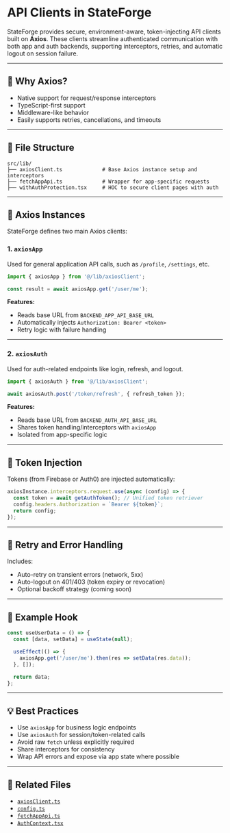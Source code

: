 # API Clients in StateForge

StateForge provides secure, environment-aware, token-injecting API clients built on **Axios**. These clients streamline authenticated communication with both app and auth backends, supporting interceptors, retries, and automatic logout on session failure.

---

## 🚀 Why Axios?

- Native support for request/response interceptors
- TypeScript-first support
- Middleware-like behavior
- Easily supports retries, cancellations, and timeouts

---

## 📁 File Structure

```
src/lib/
├── axiosClient.ts             # Base Axios instance setup and interceptors
├── fetchAppApi.ts             # Wrapper for app-specific requests
├── withAuthProtection.tsx     # HOC to secure client pages with auth
```

---

## 🧠 Axios Instances

StateForge defines two main Axios clients:

### 1. `axiosApp`

Used for general application API calls, such as `/profile`, `/settings`, etc.

```ts
import { axiosApp } from '@/lib/axiosClient';

const result = await axiosApp.get('/user/me');
```

**Features:**
- Reads base URL from `BACKEND_APP_API_BASE_URL`
- Automatically injects `Authorization: Bearer <token>`
- Retry logic with failure handling

---

### 2. `axiosAuth`

Used for auth-related endpoints like login, refresh, and logout.

```ts
import { axiosAuth } from '@/lib/axiosClient';

await axiosAuth.post('/token/refresh', { refresh_token });
```

**Features:**
- Reads base URL from `BACKEND_AUTH_API_BASE_URL`
- Shares token handling/interceptors with `axiosApp`
- Isolated from app-specific logic

---

## 🔐 Token Injection

Tokens (from Firebase or Auth0) are injected automatically:

```ts
axiosInstance.interceptors.request.use(async (config) => {
  const token = await getAuthToken(); // Unified token retriever
  config.headers.Authorization = `Bearer ${token}`;
  return config;
});
```

---

## 🔁 Retry and Error Handling

Includes:

- Auto-retry on transient errors (network, 5xx)
- Auto-logout on 401/403 (token expiry or revocation)
- Optional backoff strategy (coming soon)

---

## 🧪 Example Hook

```ts
const useUserData = () => {
  const [data, setData] = useState(null);

  useEffect(() => {
    axiosApp.get('/user/me').then(res => setData(res.data));
  }, []);

  return data;
};
```

---

## 💡 Best Practices

- Use `axiosApp` for business logic endpoints
- Use `axiosAuth` for session/token-related calls
- Avoid raw `fetch` unless explicitly required
- Share interceptors for consistency
- Wrap API errors and expose via app state where possible

---

## 🔗 Related Files

- [`axiosClient.ts`](../lib/axiosClient.ts)
- [`config.ts`](../lib/config.ts)
- [`fetchAppApi.ts`](../utils/fetchAppApi.ts)
- [`AuthContext.tsx`](../context/auth/AuthContext.tsx)